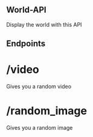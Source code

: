 ## World-API
Display the world with this API

## Endpoints
# /video
Gives you a random video

# /random_image
Gives you a random image

